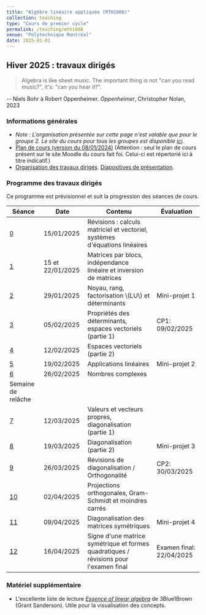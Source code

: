 ```yaml
---
title: "Algèbre linéaire appliquée (MTH1008)"
collection: teaching
type: "Cours de premier cycle"
permalink: /teaching/mth1008
venue: "Polytechnique Montréal"
date: 2025-01-01
---
```


## Hiver 2025 : travaux dirigés

> Algebra is like sheet music. The important thing is not "can you read music?", it's: "can you hear it?".

-- Niels Bohr à Robert Oppenheimer. *Oppenheimer*, Christopher Nolan, 2023

### Informations générales

- *Note : L'organisation présentée sur cette page n'est valable que pour le groupe 2. Le site du cours pour tous les groupes est disponible [ici](https://www.polymtl.ca/programmes/cours/algebre-lineaire-appliquee).*
- [Plan de cours (version du 08/01/2024)](/files/Plan_de_cours_MTH1008_H25.pdf) (Attention : seul le plan de cours présent sur le site Moodle du cours fait foi. Celui-ci est répertorié ici à titre indicatif.)
- [Organisation des travaux dirigés](/teaching/mth1008/organisation). [Diapositives de présentation](/files/intro-td.pdf).

### Programme des travaux dirigés

Ce programme est prévisionnel et suit la progression des séances de cours.

| Séance                       | Date             | Contenu                                                                               | Évaluation               |
| ---------------------------- | ---------------- | ------------------------------------------------------------------------------------- | ------------------------ |
| [0](/teaching/mth1008/td0)   | 15/01/2025       | Révisions : calculs matriciel et vectoriel, systèmes d'équations linéaires            |
| [1](/teaching/mth1008/td1)   | 15 et 22/01/2025 | Matrices par blocs, indépendance linéaire et inversion de matrices                    |
| [2](/teaching/mth1008/td2)   | 29/01/2025       | Noyau, rang, factorisation \\(LU\\) et déterminants                                   | Mini-projet 1            |
| [3](/teaching/mth1008/td3)   | 05/02/2025       | Propriétés des déterminants, espaces vectoriels (partie 1)                            | CP1: 09/02/2025          |
| [4](/teaching/mth1008/td4)   | 12/02/2025       | Espaces vectoriels (partie 2)                                                         |
| [5](/teaching/mth1008/td5)   | 19/02/2025       | Applications linéaires                                                                | Mini-projet 2            |
| [6](/teaching/mth1008/td6)   | 26/02/2025       | Nombres complexes                                                                     |
| Semaine de relâche           |                  |                                                                                       |
| [7](/teaching/mth1008/td7)   | 12/03/2025       | Valeurs et vecteurs propres, diagonalisation (partie 1)                               |
| [8](/teaching/mth1008/td8)   | 19/03/2025       | Diagonalisation (partie 2)                                                            | Mini-projet 3            |
| [9](/teaching/mth1008/td9)   | 26/03/2025       | Révisions de diagonalisation / Orthogonalité                                          | CP2: 30/03/2025          |
| [10](/teaching/mth1008/td10) | 02/04/2025       | Projections orthogonales, Gram-Schmidt et moindres carrés                             |                          |
| [11](/teaching/mth1008/td11) | 09/04/2025       | Diagonalisation des matrices symétriques                                              | Mini-projet 4            |
| [12](/teaching/mth1008/td12) | 16/04/2025       | Signe d'une matrice symétrique et formes quadratiques / révisions pour l'examen final | Examen final: 22/04/2025 |

### Matériel supplémentaire

- L'excellente liste de lecture [*Essence of linear algebra*](https://www.youtube.com/playlist?list=PLZHQObOWTQDPD3MizzM2xVFitgF8hE_ab) de 3Blue1Brown (Grant Sanderson). Utile pour la visualisation des concepts.
